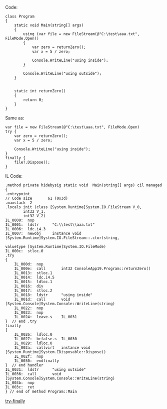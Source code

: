 Code:

    class Program
    {
        static void Main(string[] args)
        {
            using (var file = new FileStream(@"C:\test\aaa.txt", FileMode.Open))
            {
                var zero = returnZero();
                var x = 5 / zero;

                Console.WriteLine("using inside");            
            }

            Console.WriteLine("using outside");
        }


        static int returnZero()
        {
            return 0;
        }
    }

Same as:

    var file = new FileStream(@"C:\test\aaa.txt", FileMode.Open)
    try {
        var zero = returnZero();
        var x = 5 / zero;

        Console.WriteLine("using inside");
    }   
    finally {
        file?.Dispose();
    } 

IL Code:

    .method private hidebysig static void  Main(string[] args) cil managed
    {
    .entrypoint
    // Code size       61 (0x3d)
    .maxstack  2
    .locals init (class [System.Runtime]System.IO.FileStream V_0,
            int32 V_1,
            int32 V_2)
    IL_0000:  nop
    IL_0001:  ldstr      "C:\\test\\aaa.txt"
    IL_0006:  ldc.i4.3
    IL_0007:  newobj     instance void [System.Runtime]System.IO.FileStream::.ctor(string,
                                                                                    valuetype [System.Runtime]System.IO.FileMode)
    IL_000c:  stloc.0
    .try
    {
        IL_000d:  nop
        IL_000e:  call       int32 ConsoleApp19.Program::returnZero()
        IL_0013:  stloc.1
        IL_0014:  ldc.i4.5
        IL_0015:  ldloc.1
        IL_0016:  div
        IL_0017:  stloc.2
        IL_0018:  ldstr      "using inside"
        IL_001d:  call       void [System.Console]System.Console::WriteLine(string)
        IL_0022:  nop
        IL_0023:  nop
        IL_0024:  leave.s    IL_0031
    }  // end .try
    finally
    {
        IL_0026:  ldloc.0
        IL_0027:  brfalse.s  IL_0030
        IL_0029:  ldloc.0
        IL_002a:  callvirt   instance void [System.Runtime]System.IDisposable::Dispose()
        IL_002f:  nop
        IL_0030:  endfinally
    }  // end handler
    IL_0031:  ldstr      "using outside"
    IL_0036:  call       void [System.Console]System.Console::WriteLine(string)
    IL_003b:  nop
    IL_003c:  ret
    } // end of method Program::Main

[try-finally](https://docs.microsoft.com/en-us/dotnet/csharp/language-reference/keywords/try-finally)